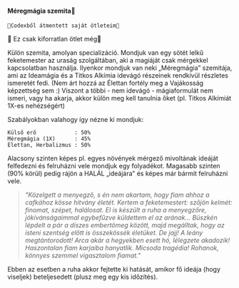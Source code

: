 #### Méregmágia szemita🚧

```
🔆Codexből átmentett saját ötleteim🔆
```

🚧 Ez csak kiforratlan ötlet még🚧

Külön szemita, amolyan specializáció. 
Mondjuk van egy sötét lelkű feketemester az uraság szolgáltában, aki a magiáját csak mérgekkel kapcsolatban használja. Ilyenkor mondjuk van neki „Méregmágia” szemitája, ami az Ideamágia és a Titkos Alkímia idevágó részeinek rendkívül részletes ismeretét fedi. (Nem árt hozzá az Élettan fortély meg a Vajákosság képzettség sem :) Viszont a többi - nem idevágó - mágiaformulát nem ismeri, vagy ha akarja, akkor külön meg kell tanulnia őket (pl. Titkos Alkímiát 1X-es nehézségért) 

Szabályokban valahogy így nézne ki mondjuk: 

```
Külső erő            : 50%
Méregmágia (1X)      : 45%
Élettan, Herbalizmus : 50%
```

Alacsony szinten képes pl. egyes növények mérgező mivoltának ideáját felfedezni és felruházni vele mondjuk egy folyadékot. Magasabb szinten (90% körül) pedig rájön a HALÁL „ideájára” és képes  már bármit felruházni vele.

> _"Közelgett a menyegző, s én nem akartam, hogy fiam ahhoz a cafkához kösse hitvány életét. Kertem a feketemestert: szőjön kelmét: finomat, szépet, halálosat. El is készült a ruha a menyegzőre, jókívánságaimmal egybefűzve küldettem el az arának..._
> _Büszkén lépdelt a pár a díszes embertömeg között, majd megálltak,  hogy az isteni szentség előtt is összekössék életüket. De jajj! A leány megtántorodott! Arca akár a hegyekben esett hó, lélegzete akadozik! Haszontalan fiam karjaiba hanyatlik. Micsoda tragédia! Rohanok, könnyes szemmel vigasztalom fiamat."_

Ebben az esetben a ruha akkor fejtette ki hatását, amikor fő ideája (hogy viseljek) beteljesedett (plusz meg egy kis időzítés).
